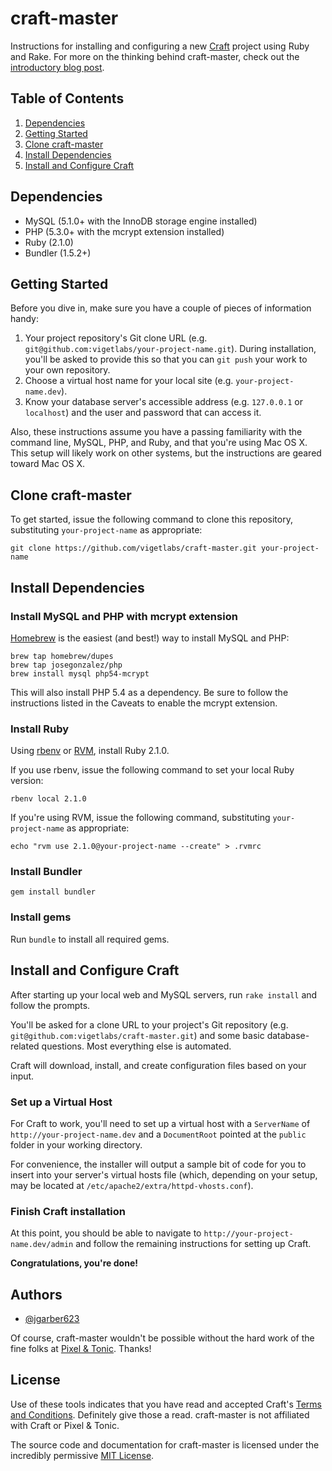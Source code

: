 # craft-master

Instructions for installing and configuring a new [Craft](http://buildwithcraft.com/) project using Ruby and Rake. For more on the thinking behind craft-master, check out the [introductory blog post](http://viget.com/extend/kickstarting-your-craft-project-with-ruby-and-rake).


## Table of Contents

1. [Dependencies](#dependencies)
2. [Getting Started](#getting-started)
3. [Clone craft-master](#clone-craft-master)
4. [Install Dependencies](#install-dependencies)
5. [Install and Configure Craft](#install-and-configure-craft)


## Dependencies

- MySQL (5.1.0+ with the InnoDB storage engine installed)
- PHP (5.3.0+ with the mcrypt extension installed)
- Ruby (2.1.0)
- Bundler (1.5.2+)


## Getting Started

Before you dive in, make sure you have a couple of pieces of information handy:

1. Your project repository's Git clone URL (e.g. `git@github.com:vigetlabs/your-project-name.git`). During installation, you'll be asked to provide this so that you can `git push` your work to your own repository.
2. Choose a virtual host name for your local site (e.g. `your-project-name.dev`).
3. Know your database server's accessible address (e.g. `127.0.0.1` or `localhost`) and the user and password that can access it.

Also, these instructions assume you have a passing familiarity with the command line, MySQL, PHP, and Ruby, and that you're using Mac OS X. This setup will likely work on other systems, but the instructions are geared toward Mac OS X.


## Clone craft-master

To get started, issue the following command to clone this repository, substituting `your-project-name` as appropriate:

	git clone https://github.com/vigetlabs/craft-master.git your-project-name


## Install Dependencies

### Install MySQL and PHP with mcrypt extension

[Homebrew](http://brew.sh/) is the easiest (and best!) way to install MySQL and PHP:

	brew tap homebrew/dupes
	brew tap josegonzalez/php
	brew install mysql php54-mcrypt

This will also install PHP 5.4 as a dependency. Be sure to follow the instructions listed in the Caveats to enable the mcrypt extension.

### Install Ruby

Using [rbenv](https://github.com/sstephenson/rbenv) or [RVM](http://rvm.io/), install Ruby 2.1.0.

If you use rbenv, issue the following command to set your local Ruby version:

	rbenv local 2.1.0

If you're using RVM, issue the following command, substituting `your-project-name` as appropriate:

	echo "rvm use 2.1.0@your-project-name --create" > .rvmrc

### Install Bundler

	gem install bundler

### Install gems

Run `bundle` to install all required gems.


## Install and Configure Craft

After starting up your local web and MySQL servers, run `rake install` and follow the prompts.

You'll be asked for a clone URL to your project's Git repository (e.g. `git@github.com:vigetlabs/craft-master.git`) and some basic database-related questions. Most everything else is automated.

Craft will download, install, and create configuration files based on your input.

### Set up a Virtual Host

For Craft to work, you'll need to set up a virtual host with a `ServerName` of `http://your-project-name.dev` and a `DocumentRoot` pointed at the `public` folder in your working directory.

For convenience, the installer will output a sample bit of code for you to insert into your server's virtual hosts file (which, depending on your setup, may be located at `/etc/apache2/extra/httpd-vhosts.conf`).

### Finish Craft installation

At this point, you should be able to navigate to `http://your-project-name.dev/admin` and follow the remaining instructions for setting up Craft.

**Congratulations, you're done!**


## Authors

- [@jgarber623](https://github.com/jgarber623)

Of course, craft-master wouldn't be possible without the hard work of the fine folks at [Pixel & Tonic](http://pixelandtonic.com/). Thanks!


## License

Use of these tools indicates that you have read and accepted Craft's [Terms and Conditions](http://buildwithcraft.com/license). Definitely give those a read. craft-master is not affiliated with Craft or Pixel & Tonic.

The source code and documentation for craft-master is licensed under the incredibly permissive [MIT License](http://opensource.org/licenses/MIT).